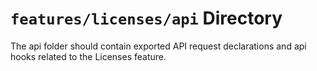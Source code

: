 # `features/licenses/api` Directory
	
The api folder should contain exported API request declarations and api hooks related to the Licenses feature.
